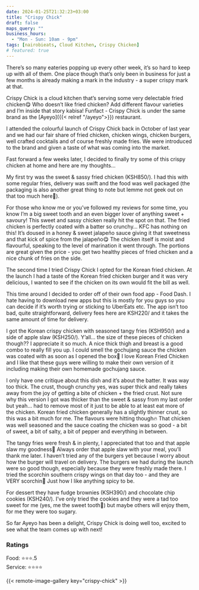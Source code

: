 ```yaml
---
date: 2024-01-25T21:32:23+03:00
title: "Crispy Chick"
draft: false
maps_query: ""
business_hours:
  - "Mon - Sun: 10am - 9pm"
tags: [nairobieats, Cloud Kitchen, Crispy Chicken]
# featured: true
---
```


There’s so many eateries popping up every other week, it’s so hard to keep up with all of them. One place though that’s only been in business for just a few months is already making a mark in the industry - a super crispy mark at that.

Crispy Chick is a cloud kitchen that’s serving some very delectable fried chicken😋 Who doesn’t like fried chicken? Add different flavour varieties and I’m inside that story kabisa! Funfact - Crispy Chick is under the same brand as the [Ayeyo]({{< relref "/ayeyo">}}) restaurant.

I attended the colourful launch of Crispy Chick back in October of last year and we had our fair share of fried chicken, chicken wings, chicken burgers, well crafted cocktails and of course freshly made fries. We were introduced to the brand and given a taste of what was coming into the market.

Fast forward a few weeks later, I decided to finally try some of this crispy chicken at home and here are my thoughts…

My first try was the sweet & sassy fried chicken (KSH850/). I had this with some regular fries, delivery was swift and the food was well packaged (the packaging is also another great thing to note but lemme not geek out on that too much here🙈).

For those who know me or you’ve followed my reviews for some time, you know I’m a big sweet tooth and an even bigger lover of anything sweet + savoury! This sweet and sassy chicken really hit the spot on that. The fried chicken is perfectly coated with a batter so crunchy… KFC has nothing on this! It’s doused in a honey & sweet jalapeño sauce giving it that sweetness and that kick of spice from the jalapeño😋 The chicken itself is moist and flavourful, speaking to the level of marination it went through. The portions are great given the price - you get two healthy pieces of fried chicken and a nice chunk of fries on the side.

The second time I tried Crispy Chick I opted for the Korean fried chicken. At the launch I had a taste of the Korean fried chicken burger and it was very delicious, I wanted to see if the chicken on its own would fit the bill as well.

This time around I decided to order off of their own food app - Food Dash. I hate having to download new apps but this is mostly for you guys so you can decide if it’s worth trying or sticking to UberEats etc. The app isn’t too bad, quite straightforward, delivery fees here are KSH220/ and it takes the same amount of time for delivery.

I got the Korean crispy chicken with seasoned tangy fries (KSH950/) and a side of apple slaw (KSH250/). Y’all… the size of these pieces of chicken though?? I appreciate it so much. A nice thick thigh and breast is a good combo to really fill you up. I could smell the gochujang sauce the chicken was coated with as soon as I opened the box🥹 I love Korean Fried Chicken and I like that these guys were willing to make their own version of it including making their own homemade gochujang sauce.

I only have one critique about this dish and it’s about the batter. It was way too thick. The crust, though crunchy yes, was super thick and really takes away from the joy of getting a bite of chicken + the fried crust. Not sure why this version I got was thicker than the sweet & sassy from my last order but yeah… had to remove most of it just to be able to at least eat more of the chicken. Korean fried chicken generally has a slightly thinner crust, so this was a bit much for me. The flavours were hitting though🔥 That chicken was well seasoned and the sauce coating the chicken was so good - a bit of sweet, a bit of salty, a bit of pepper and everything in between.

The tangy fries were fresh & in plenty, I appreciated that too and that apple slaw my goodness🤤 Always order that apple slaw with your meal, you’ll thank me later. I haven’t tried any of the burgers yet because I worry about how the burger will travel on delivery. The burgers we had during the launch were so good though, especially because they were freshly made there. I tried the scorchin southern crispy wings on that day too - and they are VERY scorchin🥵 Just how I like anything spicy to be.

For dessert they have fudge brownies (KSH390/) and chocolate chip cookies (KSH240/). I’ve only tried the cookies and they were a tad too sweet for me (yes, me the sweet tooth🙈) but maybe others will enjoy them, for me they were too sugary.

So far Ayeyo has been a delight, Crispy Chick is doing well too, excited to see what the team comes up with next!

### Ratings

Food: ⭐️⭐️⭐️.5<br>
Service: ⭐️⭐️⭐️⭐️<br>

{{< remote-image-gallery key="crispy-chick" >}}
